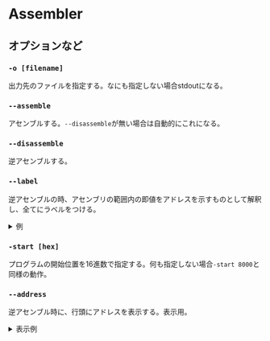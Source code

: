 # Assembler
## オプションなど
### `-o [filename]`
出力先のファイルを指定する。なにも指定しない場合stdoutになる。

### `--assemble`
アセンブルする。`--disassemble`が無い場合は自動的にこれになる。

### `--disassemble`
逆アセンブルする。

### `--label`
逆アセンブルの時、アセンブリの範囲内の即値をアドレスを示すものとして解釈し、全てにラベルをつける。
<details>
<summary>例</summary>

```asm
jump_addr:
JP jump_addr
```
というコードがあった時、`--label`フラグがないとこれをアセンブル→逆アセンブルした際にはメモリアドレスの数値がそのまま表示される。
```asm
JP 8000H
```
`--label`フラグがある場合、アセンブル→逆アセンブルすると自動的にラベルが作成される。
```asm
LABEL_0: 
JP LABEL_0
```

ただし、それが実際アドレスであるかの検証はしないので、うまくいかないかもしれない。
</details>

### `-start [hex]`
プログラムの開始位置を16進数で指定する。何も指定しない場合`-start 8000`と同様の動作。

### `--address`
逆アセンブル時に、行頭にアドレスを表示する。表示用。
<details>
<summary>表示例</summary>

```sh
$ ToyZk80_asm.exe --disassemble .\in.bin --address
0x8000 |     LD A,00H
0x8002 |     LD B,0aH
0x8004 | LABEL_0: 
0x8004 |     ADD A,B
0x8005 |     DEC B
0x8006 |     LD C,A
0x8007 |     LD A,00H
0x8009 |     CP B
0x800a |     JR NZ,LABEL_0
0x800c |     LD A,C
0x800d |     HALT
```
</details>


